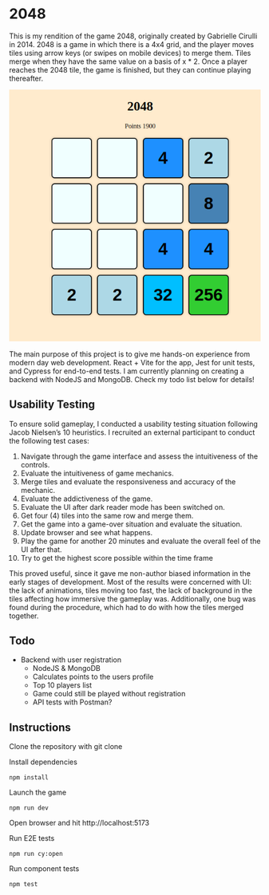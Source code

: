 # 2048

This is my rendition of the game 2048, originally created by Gabrielle Cirulli in 2014. 2048 is a game in which there is a 4x4 grid, and the player moves tiles using arrow keys (or swipes on mobile devices) to merge them. Tiles merge when they have the same value on a basis of x * 2. Once a player reaches the 2048 tile, the game is finished, but they can continue playing thereafter.

![Screencap of the game](/2048-screencap.png)

The main purpose of this project is to give me hands-on experience from modern day web development. React + Vite for the app, Jest for unit tests, and Cypress for end-to-end tests. I am currently planning on creating a backend with NodeJS and MongoDB. Check my todo list below for details!

## Usability Testing

To ensure solid gameplay, I conducted a usability testing situation following Jacob Nielsen’s 10 heuristics. I recruited an external participant to conduct the following test cases:

1. Navigate through the game interface and assess the intuitiveness of the controls.
2. Evaluate the intuitiveness of game mechanics.
3. Merge tiles and evaluate the responsiveness and accuracy of the mechanic.
4. Evaluate the addictiveness of the game.
5. Evaluate the UI after dark reader mode has been switched on.
6. Get four (4) tiles into the same row and merge them.
7. Get the game into a game-over situation and evaluate the situation.
8. Update browser and see what happens.
9. Play the game for another 20 minutes and evaluate the overall feel of the UI
after that.
10. Try to get the highest score possible within the time frame

This proved useful, since it gave me non-author biased information in the early stages of development. Most of the results were concerned with UI: the lack of animations, tiles moving too fast, the lack of background in the tiles affecting how immersive the gameplay was. Additionally, one bug was found during the procedure, which had to do with how the tiles merged together.

## Todo

- Backend with user registration
	- NodeJS & MongoDB
	- Calculates points to the users profile
	- Top 10 players list
	- Game could still be played without registration
	- API tests with Postman?

## Instructions

Clone the repository with git clone

Install dependencies

```
npm install
```

Launch the game

```
npm run dev
```

Open browser and hit http://localhost:5173

Run E2E tests

```
npm run cy:open
```

Run component tests

```
npm test
```
